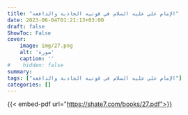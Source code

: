 ```yaml
---
title: "الإمام علي عليه السلام في قوتيه الجاذبة والدافعة"
date: 2023-06-04T01:21:13+03:00
draft: false
ShowToc: False
cover:
    image: img/27.png
    alt: 'صورة'
    caption: ''
#    hidden: false
summary: 
tags: ["الإمام علي عليه السلام في قوتيه الجاذبة والدافعة"]
categories: []
---
```

{{< embed-pdf url="https://shate7.com/books/27.pdf">}}


